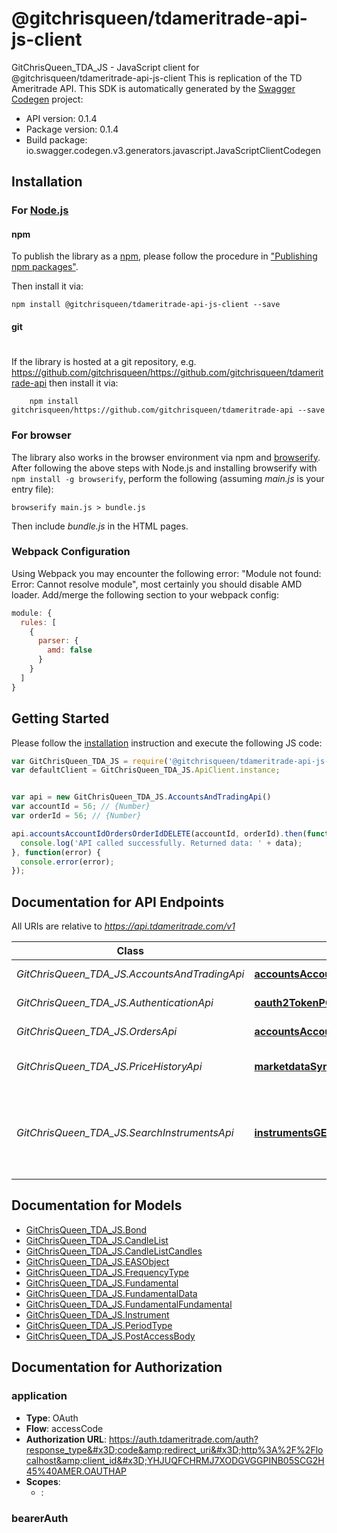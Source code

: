 # @gitchrisqueen/tdameritrade-api-js-client

GitChrisQueen_TDA_JS - JavaScript client for @gitchrisqueen/tdameritrade-api-js-client
This is replication of the TD Ameritrade API.
This SDK is automatically generated by the [Swagger Codegen](https://github.com/swagger-api/swagger-codegen) project:

- API version: 0.1.4
- Package version: 0.1.4
- Build package: io.swagger.codegen.v3.generators.javascript.JavaScriptClientCodegen

## Installation

### For [Node.js](https://nodejs.org/)

#### npm

To publish the library as a [npm](https://www.npmjs.com/),
please follow the procedure in ["Publishing npm packages"](https://docs.npmjs.com/getting-started/publishing-npm-packages).

Then install it via:

```shell
npm install @gitchrisqueen/tdameritrade-api-js-client --save
```

#### git
#
If the library is hosted at a git repository, e.g.
https://github.com/gitchrisqueen/https://github.com/gitchrisqueen/tdameritrade-api
then install it via:

```shell
    npm install gitchrisqueen/https://github.com/gitchrisqueen/tdameritrade-api --save
```

### For browser

The library also works in the browser environment via npm and [browserify](http://browserify.org/). After following
the above steps with Node.js and installing browserify with `npm install -g browserify`,
perform the following (assuming *main.js* is your entry file):

```shell
browserify main.js > bundle.js
```

Then include *bundle.js* in the HTML pages.

### Webpack Configuration

Using Webpack you may encounter the following error: "Module not found: Error:
Cannot resolve module", most certainly you should disable AMD loader. Add/merge
the following section to your webpack config:

```javascript
module: {
  rules: [
    {
      parser: {
        amd: false
      }
    }
  ]
}
```

## Getting Started

Please follow the [installation](#installation) instruction and execute the following JS code:

```javascript
var GitChrisQueen_TDA_JS = require('@gitchrisqueen/tdameritrade-api-js-client');
var defaultClient = GitChrisQueen_TDA_JS.ApiClient.instance;


var api = new GitChrisQueen_TDA_JS.AccountsAndTradingApi()
var accountId = 56; // {Number} 
var orderId = 56; // {Number} 

api.accountsAccountIdOrdersOrderIdDELETE(accountId, orderId).then(function(data) {
  console.log('API called successfully. Returned data: ' + data);
}, function(error) {
  console.error(error);
});

```

## Documentation for API Endpoints

All URIs are relative to *https://api.tdameritrade.com/v1*

Class | Method | HTTP request | Description
------------ | ------------- | ------------- | -------------
*GitChrisQueen_TDA_JS.AccountsAndTradingApi* | [**accountsAccountIdOrdersOrderIdDELETE**](docs/AccountsAndTradingApi.md#accountsAccountIdOrdersOrderIdDELETE) | **DELETE** /accounts/{accountId}/orders/{orderId} | Cancel Order
*GitChrisQueen_TDA_JS.AuthenticationApi* | [**oauth2TokenPOST**](docs/AuthenticationApi.md#oauth2TokenPOST) | **POST** /oauth2/token | Post Access Token
*GitChrisQueen_TDA_JS.OrdersApi* | [**accountsAccountIdOrdersOrderIdDELETE**](docs/OrdersApi.md#accountsAccountIdOrdersOrderIdDELETE) | **DELETE** /accounts/{accountId}/orders/{orderId} | Cancel Order
*GitChrisQueen_TDA_JS.PriceHistoryApi* | [**marketdataSymbolPricehistoryGET**](docs/PriceHistoryApi.md#marketdataSymbolPricehistoryGET) | **GET** /marketdata/{symbol}/pricehistory | Get price history for a symbol
*GitChrisQueen_TDA_JS.SearchInstrumentsApi* | [**instrumentsGET**](docs/SearchInstrumentsApi.md#instrumentsGET) | **GET** /instruments | Search or retrieve instrument data, including fundamental data

## Documentation for Models

 - [GitChrisQueen_TDA_JS.Bond](docs/Bond.md)
 - [GitChrisQueen_TDA_JS.CandleList](docs/CandleList.md)
 - [GitChrisQueen_TDA_JS.CandleListCandles](docs/CandleListCandles.md)
 - [GitChrisQueen_TDA_JS.EASObject](docs/EASObject.md)
 - [GitChrisQueen_TDA_JS.FrequencyType](docs/FrequencyType.md)
 - [GitChrisQueen_TDA_JS.Fundamental](docs/Fundamental.md)
 - [GitChrisQueen_TDA_JS.FundamentalData](docs/FundamentalData.md)
 - [GitChrisQueen_TDA_JS.FundamentalFundamental](docs/FundamentalFundamental.md)
 - [GitChrisQueen_TDA_JS.Instrument](docs/Instrument.md)
 - [GitChrisQueen_TDA_JS.PeriodType](docs/PeriodType.md)
 - [GitChrisQueen_TDA_JS.PostAccessBody](docs/PostAccessBody.md)

## Documentation for Authorization


### application

- **Type**: OAuth
- **Flow**: accessCode
- **Authorization URL**: https://auth.tdameritrade.com/auth?response_type&#x3D;code&amp;redirect_uri&#x3D;http%3A%2F%2Flocalhost&amp;client_id&#x3D;YHJUQFCHRMJ7XODGVGGPINB05SCG2H45%40AMER.OAUTHAP
- **Scopes**: 
  - : 

### bearerAuth


